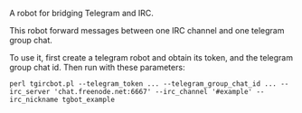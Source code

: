 
A robot for bridging Telegram and IRC.

This robot forward messages between one IRC channel and one telegram group chat.

To use it, first create a telegram robot and obtain its token, and the telegram group chat id.
Then run with these parameters:

    perl tgircbot.pl --telegram_token ... --telegram_group_chat_id ... --irc_server 'chat.freenode.net:6667' --irc_channel '#example' --irc_nickname tgbot_example

